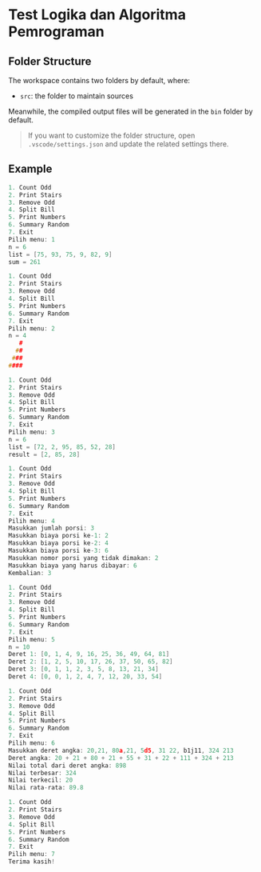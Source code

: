 # Test Logika dan Algoritma Pemrograman

## Folder Structure

The workspace contains two folders by default, where:

- `src`: the folder to maintain sources

Meanwhile, the compiled output files will be generated in the `bin` folder by default.

> If you want to customize the folder structure, open `.vscode/settings.json` and update the related settings there.

## Example
```c
1. Count Odd
2. Print Stairs
3. Remove Odd
4. Split Bill
5. Print Numbers
6. Summary Random
7. Exit
Pilih menu: 1
n = 6
list = [75, 93, 75, 9, 82, 9]
sum = 261

1. Count Odd
2. Print Stairs
3. Remove Odd
4. Split Bill
5. Print Numbers
6. Summary Random
7. Exit
Pilih menu: 2
n = 4
   #
  ##
 ###
####

1. Count Odd
2. Print Stairs
3. Remove Odd
4. Split Bill
5. Print Numbers
6. Summary Random
7. Exit
Pilih menu: 3
n = 6
list = [72, 2, 95, 85, 52, 28]
result = [2, 85, 28]

1. Count Odd
2. Print Stairs
3. Remove Odd
4. Split Bill
5. Print Numbers
6. Summary Random
7. Exit
Pilih menu: 4
Masukkan jumlah porsi: 3
Masukkan biaya porsi ke-1: 2
Masukkan biaya porsi ke-2: 4
Masukkan biaya porsi ke-3: 6
Masukkan nomor porsi yang tidak dimakan: 2
Masukkan biaya yang harus dibayar: 6
Kembalian: 3

1. Count Odd
2. Print Stairs
3. Remove Odd
4. Split Bill
5. Print Numbers
6. Summary Random
7. Exit
Pilih menu: 5 
n = 10
Deret 1: [0, 1, 4, 9, 16, 25, 36, 49, 64, 81]
Deret 2: [1, 2, 5, 10, 17, 26, 37, 50, 65, 82]
Deret 3: [0, 1, 1, 2, 3, 5, 8, 13, 21, 34]
Deret 4: [0, 0, 1, 2, 4, 7, 12, 20, 33, 54]

1. Count Odd
2. Print Stairs
3. Remove Odd
4. Split Bill
5. Print Numbers
6. Summary Random
7. Exit
Pilih menu: 6
Masukkan deret angka: 20,21, 80a,21, 5d5, 31 22, b1j11, 324 213
Deret angka: 20 + 21 + 80 + 21 + 55 + 31 + 22 + 111 + 324 + 213
Nilai total dari deret angka: 898
Nilai terbesar: 324
Nilai terkecil: 20
Nilai rata-rata: 89.8

1. Count Odd
2. Print Stairs
3. Remove Odd
4. Split Bill
5. Print Numbers
6. Summary Random
7. Exit
Pilih menu: 7
Terima kasih!
```
